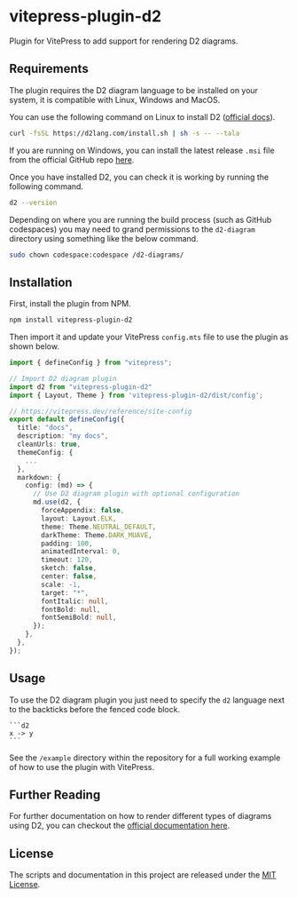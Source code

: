 # vitepress-plugin-d2
Plugin for VitePress to add support for rendering D2 diagrams.

## Requirements

The plugin requires the D2 diagram language to be installed on your system, it is compatible with Linux, Windows and MacOS.

You can use the following command on Linux to install D2 ([official docs](https://d2lang.com/tour/install)).

```bash
curl -fsSL https://d2lang.com/install.sh | sh -s -- --tala
```

If you are running on Windows, you can install the latest release `.msi` file from the official GitHub repo [here](https://github.com/terrastruct/TALA/releases/).

Once you have installed D2, you can check it is working by running the following command.

```bash
d2 --version
```

Depending on where you are running the build process (such as GitHub codespaces) you may need to grand permissions to the `d2-diagram` directory using something like the below command.

```bash
sudo chown codespace:codespace /d2-diagrams/
```

## Installation

First, install the plugin from NPM.
```bash
npm install vitepress-plugin-d2
```

Then import it and update your VitePress `config.mts` file to use the plugin as shown below.

```ts
import { defineConfig } from "vitepress";

// Import D2 diagram plugin
import d2 from "vitepress-plugin-d2"
import { Layout, Theme } from 'vitepress-plugin-d2/dist/config';

// https://vitepress.dev/reference/site-config
export default defineConfig({
  title: "docs",
  description: "my docs",
  cleanUrls: true,
  themeConfig: {
    ...
  },
  markdown: {
    config: (md) => {
      // Use D2 diagram plugin with optional configuration
      md.use(d2, {
        forceAppendix: false,
        layout: Layout.ELK,
        theme: Theme.NEUTRAL_DEFAULT,
        darkTheme: Theme.DARK_MUAVE,
        padding: 100,
        animatedInterval: 0,
        timeout: 120,
        sketch: false,
        center: false,
        scale: -1,
        target: "*",
        fontItalic: null,
        fontBold: null,
        fontSemiBold: null,
      });
    },
  },
});
```

## Usage

To use the D2 diagram plugin you just need to specify the `d2` language next to the backticks before the fenced code block.

````
```d2
x -> y
```
````

See the `/example` directory within the repository for a full working example of how to use the plugin with VitePress.

## Further Reading

For further documentation on how to render different types of diagrams using D2, you can checkout the [official documentation here](https://d2lang.com/tour/intro/).

## License

The scripts and documentation in this project are released under the [MIT License](LICENSE).
